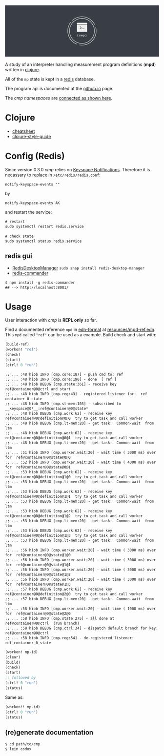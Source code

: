 ![cmp](docs/cmp_logo.png)

A study of an interpreter handling
measurement program definitions
(**mpd**) written in [clojure](https://clojure.org/).

All of the `mp` state is kept in a [redis](https://redis.io) database.

The program api is documented at the 
[github.io](https://wactbprot.github.io/cmp/)
page.

The *cmp namespaces* are [connected as shown here](./docs/graph.png).


# Clojure


* [cheatsheet](https://clojure.org/api/cheatsheet)
* [clojure-style-guide](https://github.com/bbatsov/clojure-style-guide)

# Config (Redis)

Since version 0.3.0 *cmp* relies on
[Keyspace Notifications](https://redis.io/topics/notifications).
Therefore it is necassary to replace in `/etc/redis/redis.conf`:

```shell
notify-keyspace-events ""
```

by


```shell
notify-keyspace-events AK

```

and restart the service:


```shell
# restart
sudo systemctl restart redis.service

# check state
sudo systemctl status redis.service
```

## redis gui

* [RedisDesktopManager](https://github.com/uglide/RedisDesktopManager) `sudo snap install redis-desktop-manager`
* [redis-commander](https://github.com/joeferner/redis-commander)

```shell
$ npm install -g redis-commander
## --> http://localhost:8081/
```

# Usage

User interaction with *cmp* is **REPL only** so far.


Find a documented reference `mpd` in
[edn-format](https://github.com/edn-format/edn) 
at [resources/mpd-ref.edn](./resources/mpd-ref.edn).
This `mpd` called `"ref"` can be used as a example.
Build check and start with:


```clojure
(build-ref)
(workon! "ref")
(check)
(start)
(ctrl! 0 "run")
```

```Access log
;; ... :48 hiob INFO [cmp.core:187] - push cmd to: ref
;; ... :48 hiob INFO [cmp.core:190] - done  [ ref ]
;; ... :48 hiob DEBUG [cmp.state:361] - receive key  ref@container@0@ctrl and start
;; ... :48 hiob INFO [cmp.reg:43] - registered listener for:  ref container 0 state
;; ... :48 hiob INFO [cmp.st-mem:103] - subscribed to  __keyspace@0*__:ref@container@0@state*
;; ... :48 hiob DEBUG [cmp.work:62] - receive key  ref@container@0@definition@0@0  try to get task and call worker
;; ... :48 hiob DEBUG [cmp.lt-mem:20] - get task:  Common-wait  from ltm
;; ... :48 hiob DEBUG [cmp.work:62] - receive key  ref@container@0@definition@0@1  try to get task and call worker
;; ... :48 hiob DEBUG [cmp.lt-mem:20] - get task:  Common-wait  from ltm
;; ... :51 hiob INFO [cmp.worker.wait:20] - wait time ( 3000 ms) over for  ref@container@0@state@0@0
;; ... :52 hiob INFO [cmp.worker.wait:20] - wait time ( 4000 ms) over for  ref@container@0@state@0@1
;; ... :53 hiob DEBUG [cmp.work:62] - receive key  ref@container@0@definition@1@0  try to get task and call worker
;; ... :53 hiob DEBUG [cmp.lt-mem:20] - get task:  Common-wait  from ltm
;; ... :53 hiob DEBUG [cmp.work:62] - receive key  ref@container@0@definition@1@1  try to get task and call worker
;; ... :53 hiob DEBUG [cmp.lt-mem:20] - get task:  Common-wait  from ltm
;; ... :53 hiob DEBUG [cmp.work:62] - receive key  ref@container@0@definition@1@2  try to get task and call worker
;; ... :53 hiob DEBUG [cmp.lt-mem:20] - get task:  Common-wait  from ltm
;; ... :53 hiob DEBUG [cmp.work:62] - receive key  ref@container@0@definition@1@3  try to get task and call worker
;; ... :53 hiob DEBUG [cmp.lt-mem:20] - get task:  Common-wait  from ltm
;; ... :56 hiob INFO [cmp.worker.wait:20] - wait time ( 3000 ms) over for  ref@container@0@state@1@0
;; ... :56 hiob INFO [cmp.worker.wait:20] - wait time ( 3000 ms) over for  ref@container@0@state@1@1
;; ... :56 hiob INFO [cmp.worker.wait:20] - wait time ( 3000 ms) over for  ref@container@0@state@1@2
;; ... :56 hiob INFO [cmp.worker.wait:20] - wait time ( 3000 ms) over for  ref@container@0@state@1@3
;; ... :57 hiob DEBUG [cmp.work:62] - receive key  ref@container@0@definition@2@0  try to get task and call worker
;; ... :57 hiob DEBUG [cmp.lt-mem:20] - get task:  Common-wait  from ltm
;; ... :58 hiob INFO [cmp.worker.wait:20] - wait time ( 1000 ms) over for  ref@container@0@state@2@0
;; ... :58 hiob INFO [cmp.state:275] - all done at  ref@container@0@ctrl  (run branch)
;; ... :58 hiob DEBUG [cmp.ctrl:34] - dispatch default branch for key:  ref@container@0@ctrl
;; ... :58 hiob INFO [cmp.reg:54] - de-registered listener:  ref_container_0_state

```

```clojure
(workon! mp-id)
(clear)
(build)
(check)
(start)
;; followed by
(ctrl! 0 "run")
(status)
```

Same as:

```clojure
(workon!! mp-id)
(ctrl! 0 "run")
(status)
```

## (re)generate documentation

```shell
$ cd path/to/cmp
$ lein codox
```
